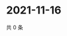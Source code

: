 # 2021-11-16

共 0 条

<!-- BEGIN WEIBO -->
<!-- 最后更新时间 Tue Nov 16 2021 00:17:21 GMT+0800 (China Standard Time) -->

<!-- END WEIBO -->
